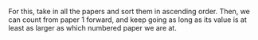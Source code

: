 For this, take in all the papers and sort them in ascending order. Then, we can count from paper 1 forward, and keep going as long as its value is at least as larger as which numbered paper we are at.
